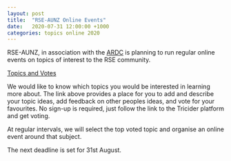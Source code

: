 ```yaml
---
layout: post
title:  "RSE-AUNZ Online Events"
date:   2020-07-31 12:00:00 +1000
categories: topics online 2020
---
```


RSE-AUNZ, in association with the [ARDC](https://ardc.edu.au/) is planning to run regular online events on topics of interest to the RSE community.

<a class="rse rse-join" target="_blank" href="https://www.tricider.com/brainstorming/33t2mlX7PGN">Topics and Votes</a>

We would like to know which topics you would be interested in learning more about. The link above provides a place for you to add and describe your topic ideas, add feedback on other peoples ideas, and vote for your favourites. No sign-up is required, just follow the link to the Tricider platform and get voting.

At regular intervals, we will select the top voted topic and organise an online event around that subject.

The next deadline is set for 31st August.

